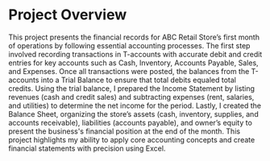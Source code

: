 # Project Overview

This project presents the financial records for ABC Retail Store’s first month of operations by following essential accounting processes. The first step involved recording transactions in T-accounts with accurate debit and credit entries for key accounts such as Cash, Inventory, Accounts Payable, Sales, and Expenses. Once all transactions were posted, the balances from the T-accounts into a Trial Balance to ensure that total debits equaled total credits. Using the trial balance, I prepared the Income Statement by listing revenues (cash and credit sales) and subtracting expenses (rent, salaries, and utilities) to determine the net income for the period. Lastly, I created the Balance Sheet, organizing the store’s assets (cash, inventory, supplies, and accounts receivable), liabilities (accounts payable), and owner’s equity to present the business's financial position at the end of the month. This project highlights my ability to apply core accounting concepts and create financial statements with precision using Excel.
